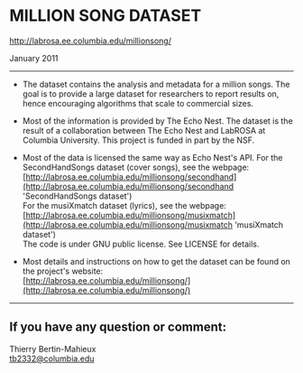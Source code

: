 MILLION SONG DATASET
====================

http://labrosa.ee.columbia.edu/millionsong/

January 2011

************************************************************
+ The dataset contains the analysis and metadata for a million songs.
The goal is to provide a large dataset for researchers to report results 
on, hence encouraging algorithms that scale to commercial sizes.

+ Most of the information is provided by The Echo Nest.
The dataset is the result of a collaboration between The Echo Nest
and LabROSA at Columbia University.
This project is funded in part by the NSF.

+ Most of the data is licensed the same way as Echo Nest's API.
For the SecondHandSongs dataset (cover songs), see the webpage:</br>
   [http://labrosa.ee.columbia.edu/millionsong/secondhand](http://labrosa.ee.columbia.edu/millionsong/secondhand 'SecondHandSongs dataset')</br>
For the musiXmatch dataset (lyrics), see the webpage:</br>
   [http://labrosa.ee.columbia.edu/millionsong/musixmatch](http://labrosa.ee.columbia.edu/millionsong/musixmatch 'musiXmatch dataset')</br>
The code is under GNU public license.
See LICENSE for details.

+ Most details and instructions on how to get the dataset can be found
on the project's website:</br>
[http://labrosa.ee.columbia.edu/millionsong/](http://labrosa.ee.columbia.edu/millionsong/)

************************************************************

If you have any question or comment:
------------------------------------
Thierry Bertin-Mahieux</br>
tb2332@columbia.edu